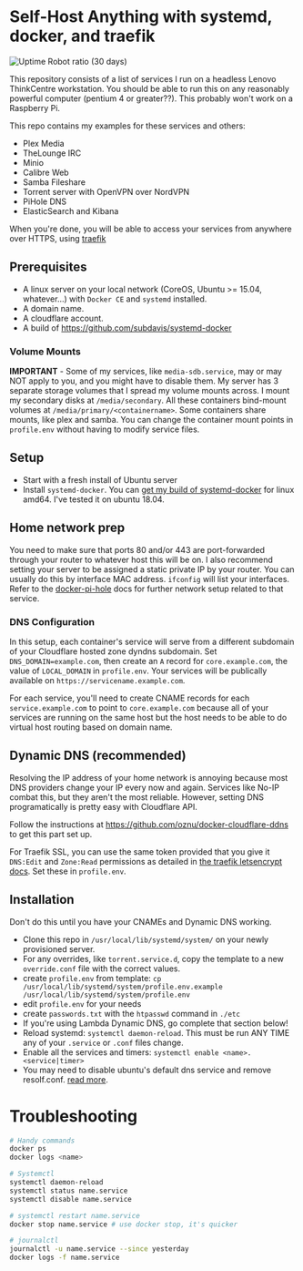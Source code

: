 # Self-Host Anything with systemd, docker, and traefik

![Uptime Robot ratio (30 days)](https://img.shields.io/uptimerobot/ratio/m784171033-0a5b0fa97302da182e304db8)

This repository consists of a list of services I run on a headless Lenovo ThinkCentre workstation.  You should be able to run this on any reasonably powerful computer (pentium 4 or greater??).  This probably won't work on a Raspberry Pi.

This repo contains my examples for these services and others:

* Plex Media
* TheLounge IRC
* Minio
* Calibre Web
* Samba Fileshare
* Torrent server with OpenVPN over NordVPN
* PiHole DNS
* ElasticSearch and Kibana

When you're done, you will be able to access your services from anywhere over HTTPS, using [traefik](https://traefik.io)

## Prerequisites

* A linux server on your local network (CoreOS, Ubuntu >= 15.04, whatever...) with `Docker CE` and `systemd` installed.
* A domain name.
* A cloudflare account.
* A build of https://github.com/subdavis/systemd-docker

### Volume Mounts

**IMPORTANT** - Some of my services, like `media-sdb.service`, may or may NOT apply to you, and you might have to disable them.  My server has 3 separate storage volumes that I spread my volume mounts across.  I mount my secondary disks at `/media/secondary`.  All these containers bind-mount volumes at `/media/primary/<containername>`.  Some containers share mounts, like plex and samba.  You can change the container mount points in `profile.env` without having to modify service files.

## Setup

* Start with a fresh install of Ubuntu server
* Install `systemd-docker`. You can [get my build of systemd-docker](https://github.com/subdavis/systemd-docker/releases/tag/1.0.0) for linux amd64.  I've tested it on ubuntu 18.04.

## Home network prep

You need to make sure that ports 80 and/or 443 are port-forwarded through your router to whatever host this will be on.  I also recommend setting your server to be assigned a static private IP by your router.  You can usually do this by interface MAC address.  `ifconfig` will list your interfaces.  Refer to the [docker-pi-hole](https://github.com/pi-hole/docker-pi-hole) docs for further network setup related to that service.

### DNS Configuration

In this setup, each container's service will serve from a different subdomain of your Cloudflare hosted zone dyndns subdomain. Set `DNS_DOMAIN=example.com`, then create an `A` record for `core.example.com`, the value of `LOCAL_DOMAIN` in `profile.env`. Your services will be publically available on `https://servicename.example.com`.

For each service, you'll need to create CNAME records for each `service.example.com` to point to `core.example.com` because all of your services are running on the same host but the host needs to be able to do virtual host routing based on domain name.

## Dynamic DNS (recommended)

Resolving the IP address of your home network is annoying because most DNS providers change your IP every now and again.  Services like No-IP combat this, but they aren't the most reliable.  However, setting DNS programatically is pretty easy with Cloudflare API.

Follow the instructions at https://github.com/oznu/docker-cloudflare-ddns to get this part set up.

For Traefik SSL, you can use the same token provided that you give it `DNS:Edit` and `Zone:Read` permissions as detailed in [the traefik letsencrypt docs](https://go-acme.github.io/lego/dns/cloudflare/).  Set these in `profile.env`.

## Installation

Don't do this until you have your CNAMEs and Dynamic DNS working.

* Clone this repo in `/usr/local/lib/systemd/system/` on your newly provisioned server.
* For any overrides, like `torrent.service.d`, copy the template to a new `override.conf` file with the correct values.
* create `profile.env` from template: `cp /usr/local/lib/systemd/system/profile.env.example /usr/local/lib/systemd/system/profile.env`
* edit `profile.env` for your needs
* create `passwords.txt` with the `htpasswd` command in `./etc`
* If you're using Lambda Dynamic DNS, go complete that section below!
* Reload systemd: `systemctl daemon-reload`. This must be run ANY TIME any of your `.service` or `.conf` files change.
* Enable all the services and timers: `systemctl enable <name>.<service|timer>`
* You may need to disable ubuntu's default dns service and remove resolf.conf.  [read more](https://www.smarthomebeginner.com/run-pihole-in-docker-on-ubuntu-with-reverse-proxy/).

# Troubleshooting

```bash
# Handy commands
docker ps
docker logs <name>

# Systemctl
systemctl daemon-reload
systemctl status name.service
systemctl disable name.service

# systemctl restart name.service
docker stop name.service # use docker stop, it's quicker

# journalctl
journalctl -u name.service --since yesterday
docker logs -f name.service
```
